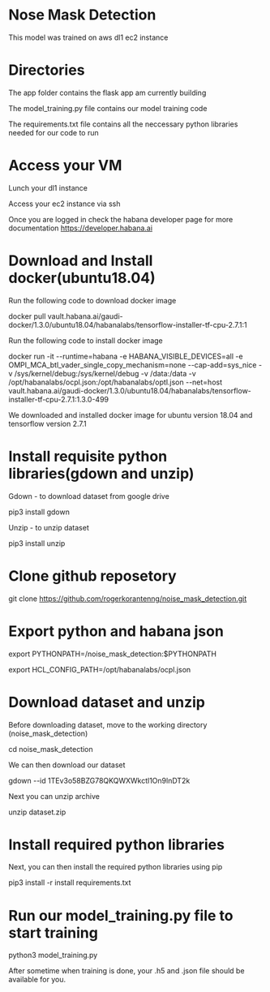 # Nose Mask Detection
This model was trained on aws dl1 ec2 instance

# Directories

The app folder contains the flask app am currently building

The model_training.py file contains our model training code

The requirements.txt file contains all the neccessary python libraries needed for our code to run

# Access your VM
Lunch your dl1 instance

Access your ec2 instance via ssh

Once you are logged in check the habana developer page for more documentation https://developer.habana.ai

# Download and Install docker(ubuntu18.04)
Run the following code to download docker image

docker pull vault.habana.ai/gaudi-docker/1.3.0/ubuntu18.04/habanalabs/tensorflow-installer-tf-cpu-2.7.1:1

Run the following code to install docker image

docker run -it --runtime=habana -e HABANA_VISIBLE_DEVICES=all -e OMPI_MCA_btl_vader_single_copy_mechanism=none --cap-add=sys_nice -v /sys/kernel/debug:/sys/kernel/debug -v /data:/data -v /opt/habanalabs/ocpl.json:/opt/habanalabs/optl.json --net=host vault.habana.ai/gaudi-docker/1.3.0/ubuntu18.04/habanalabs/tensorflow-installer-tf-cpu-2.7.1:1.3.0-499

We downloaded and installed docker image for ubuntu version 18.04 and tensorflow version 2.7.1

# Install requisite python libraries(gdown and unzip)

Gdown - to download dataset from google drive

pip3 install gdown

Unzip - to unzip dataset 

pip3 install unzip

# Clone github reposetory

git clone https://github.com/rogerkorantenng/noise_mask_detection.git

# Export python and habana json

export PYTHONPATH=/noise_mask_detection:$PYTHONPATH

export HCL_CONFIG_PATH=/opt/habanalabs/ocpl.json

# Download dataset and unzip

Before downloading dataset, move to the working directory (noise_mask_detection)

cd noise_mask_detection

We can then download our dataset

gdown --id 1TEv3o58BZG78QKQWXWkctl1On9lnDT2k

Next you can unzip archive

unzip dataset.zip

# Install required python libraries

Next, you can then install the required python libraries using pip

pip3 install -r install requirements.txt

# Run our model_training.py file to start training

python3 model_training.py

After sometime when training is done, your .h5 and .json file should be available for you.
  
